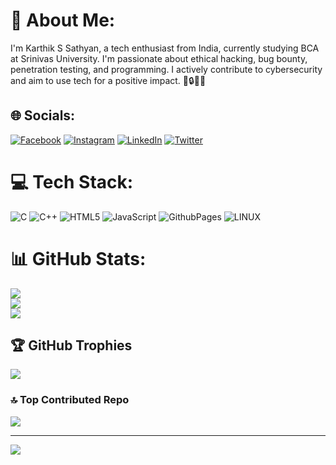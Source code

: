 # 💫 About Me:
I'm Karthik S Sathyan, a tech enthusiast from India, currently studying BCA at Srinivas University. I'm passionate about ethical hacking, bug bounty, penetration testing, and programming. I actively contribute to cybersecurity and aim to use tech for a positive impact. 🚀🔒👨‍💻

## 🌐 Socials:
[![Facebook](https://img.shields.io/badge/Facebook-%231877F2.svg?logo=Facebook&logoColor=white)](https://facebook.com/https://www.facebook.com/profile.php?id=100027491124010&mibextid=ZbWKwL) [![Instagram](https://img.shields.io/badge/Instagram-%23E4405F.svg?logo=Instagram&logoColor=white)](https://instagram.com/ig.dudee) [![LinkedIn](https://img.shields.io/badge/LinkedIn-%230077B5.svg?logo=linkedin&logoColor=white)](https://linkedin.com/in/https://www.linkedin.com/in/karthik-s-sathyan-213350241?utm_source=share&utm_campaign=share_via&utm_content=profile&utm_medium=android_app) [![Twitter](https://img.shields.io/badge/Twitter-%231DA1F2.svg?logo=Twitter&logoColor=white)](https://twitter.com/igdudee) 

# 💻 Tech Stack:
![C](https://img.shields.io/badge/c-%2300599C.svg?style=for-the-badge&logo=c&logoColor=white) ![C++](https://img.shields.io/badge/c++-%2300599C.svg?style=for-the-badge&logo=c%2B%2B&logoColor=white) ![HTML5](https://img.shields.io/badge/html5-%23E34F26.svg?style=for-the-badge&logo=html5&logoColor=white) ![JavaScript](https://img.shields.io/badge/javascript-%23323330.svg?style=for-the-badge&logo=javascript&logoColor=%23F7DF1E) ![GithubPages](https://img.shields.io/badge/github%20pages-121013?style=for-the-badge&logo=github&logoColor=white) ![LINUX](https://img.shields.io/badge/Linux-FCC624?style=for-the-badge&logo=linux&logoColor=black)
# 📊 GitHub Stats:
![](https://github-readme-stats.vercel.app/api?username=Karthikdude&theme=dark&hide_border=false&include_all_commits=false&count_private=false)<br/>
![](https://github-readme-streak-stats.herokuapp.com/?user=Karthikdude&theme=dark&hide_border=false)<br/>
![](https://github-readme-stats.vercel.app/api/top-langs/?username=Karthikdude&theme=dark&hide_border=false&include_all_commits=false&count_private=false&layout=compact)

## 🏆 GitHub Trophies
![](https://github-profile-trophy.vercel.app/?username=Karthikdude&theme=radical&no-frame=false&no-bg=true&margin-w=4)

### 🔝 Top Contributed Repo
![](https://github-contributor-stats.vercel.app/api?username=Karthikdude&limit=5&theme=dark&combine_all_yearly_contributions=true)

---
[![](https://visitcount.itsvg.in/api?id=Karthikdude&icon=0&color=0)](https://visitcount.itsvg.in)

<!-- Proudly created with GPRM ( https://gprm.itsvg.in ) -->
